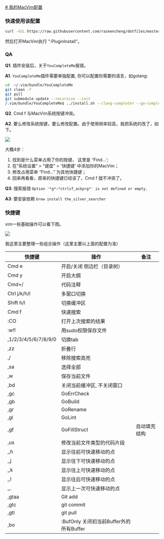 [# 我的MacVim配置](https://razeencheng.com/post/my-macvim-vimrc.html)

### 快速使用该配置

```bash
curl -kSL https://raw.githubusercontent.com/razeencheng/dotfiles/master/macvim/install.sh | sh
```

然后打开MacVim执行 ":PluginInstall"。


### QA

**Q1**. 插件安装后，关于`YouCompleteMe`报错。

**A1**. `YouCompleteMe`插件需要单独配置, 你可以配置你需要的语言，如golang:

```bash
cd  ~/.vim/bundle/YouCompleteMe
git clean -f
git pull
git submodule update --recursive --init
/.vim/bundle/YouCompleteMe$ ../install.sh --clang-completer --go-completer
```



**Q2**. Cmd f 与MacVim系统按键冲突。

**A2**. 要么修改系统按键，要么修改配置。由于使用频率较高，我把系统的改了，如下。

![](http://st.razeen.cn/image/blog/modify_sys_keyboard.jpg)

大概4步：

1. 找到是什么菜单占用了你的按键， 这里是 “Find...‘;
2. 在“系统设置” > "键盘" > '快捷键' 中添加你的MacVim；
3. 修改占用菜单 “Find...”  为其他快捷键；
4. 回来再看看，原来的快捷键已经该了，Cmd f 就不冲突了。



**Q3**: 搜索报错 `Option '*g*:*ctrlsf_ackprg*' is not defined or empty.`

**A3**: 要安装依赖 `brew install the_silver_searcher`


### 快捷键

vim一些基础操作可以看下图。

![](http://st.razeen.cn/image/blog/vim-keyboard.jpg)



我这里主要整理一些组合操作（这里主要以上面的配置为准）

| 快捷键               | 操作                       | 备注 |
| -------------------- | -------------------------- | ---- |
| Cmd e                | 开启/关闭 侧边栏（目录树） |      |
| Cmd y                | 开启大纲                   |      |
| Cmd+/                | 代码注释                   |      |
| Ctrl  j/k/h/l        | 多窗口切换                 |      |
| Shift   h/l          | 切换缓冲区                 |      |
| Cmd f                | 快速搜索                   |      |
| :CO                  | 打开上次搜索的结果         |      |
| :w!!                 | 用sudo权限保存文件         |      |
| ,1/2/3/4/5/6/7/8/9/0 | 切换tab                    |      |
| ,zz                  | 折叠行                     |      |
| ,/                   | 移除搜索高亮               |      |
| ,sa                  | 选择全部                   |      |
| ,w                   | 保存当前文件               |      |
| ,bd                  | 关闭当前缓冲区, 不关闭窗口 |      |
| ,gc                 | GoErrCheck                 |      |
| ,gb                 | GoBuild                    |      |
| ,gr                 | GoRename                   |      |
| ,gl                 | GoLint                     |      |
| ,gf                 | GoFillStruct                | 自动填充结构     |
| ,us                  | 修改当前文件类型的代码片段 |      |
| ,,h                  | 显示往前可快速移动的点     |      |
| ,,j                  | 显示往下可快速移动的点     |      |
| ,,k                  | 显示往上可快速移动的点     |      |
| ,,l                  | 显示往后可快速移动的点     |      |
| ,,.                  | 显示上一次可快速移动的点   |      |
| ,gtaa                 | Git add                    |      |
| ,gtc                  | git commit                 |      |
| ,gtl                  | git pull                   |      |
| ,bo                  | :BufOnly 关闭初当前Buffer外的所有Buffer |      |